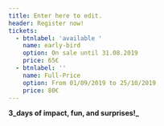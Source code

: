 ```yaml
---
title: Enter here to edit.
header: Register now!
tickets:
  - btnlabel: 'available '
    name: early-bird
    option: On sale until 31.08.2019
    price: 65€
  - btnlabel: ''
    name: Full-Price
    option: From 01/09/2019 to 25/10/2019
    price: 80€
---
```

**3_days of impact, fun, and surprises!_**
